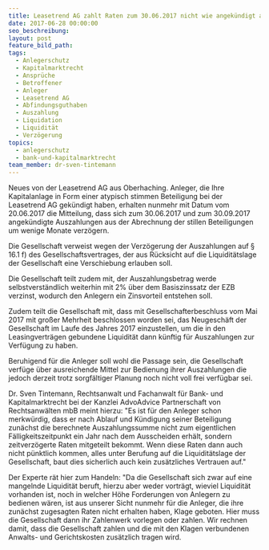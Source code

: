 ```yaml
---
title: Leasetrend AG zahlt Raten zum 30.06.2017 nicht wie angekündigt aus.
date: 2017-06-28 00:00:00
seo_beschreibung:
layout: post
feature_bild_path:
tags:
  - Anlegerschutz
  - Kapitalmarktrecht
  - Ansprüche
  - Betroffener
  - Anleger
  - Leasetrend AG
  - Abfindungsguthaben
  - Auszahlung
  - Liquidation
  - Liquidität
  - Verzögerung
topics:
  - anlegerschutz
  - bank-und-kapitalmarktrecht
team_member: dr-sven-tintemann
---
```



Neues von der Leasetrend AG aus Oberhaching. Anleger, die Ihre Kapitalanlage in Form einer atypisch stimmen Beteiligung bei der Leasetrend AG gekündigt haben, erhalten nunmehr mit Datum vom 20.06.2017 die Mitteilung, dass sich zum 30.06.2017 und zum 30.09.2017 angekündigte Auszahlungen aus der Abrechnung der stillen Beteiligungen um wenige Monate verzögern.

Die Gesellschaft verweist wegen der Verzögerung der Auszahlungen auf § 16.1 f) des Gesellschaftsvertrages, der aus Rücksicht auf die Liquiditätslage der Gesellschaft eine Verschiebung erlauben soll.

Die Gesellschaft teilt zudem mit, der Auszahlungsbetrag werde selbstverständlich weiterhin mit 2% über dem Basiszinssatz der EZB verzinst, wodurch den Anlegern ein Zinsvorteil entstehen soll.

Zudem teilt die Gesellschaft mit, dass mit Gesellschafterbeschluss vom Mai 2017 mit großer Mehrheit beschlossen worden sei, das Neugeschäft der Gesellschaft im Laufe des Jahres 2017 einzustellen, um die in den Leasingverträgen gebundene Liquidität dann künftig für Auszahlungen zur Verfügung zu haben.

Beruhigend für die Anleger soll wohl die Passage sein, die Gesellschaft verfüge über ausreichende Mittel zur Bedienung ihrer Auszahlungen die jedoch derzeit trotz sorgfältiger Planung noch nicht voll frei verfügbar sei.

Dr. Sven Tintemann, Rechtsanwalt und Fachanwalt für Bank- und Kapitalmarktrecht bei der Kanzlei AdvoAdvice Partnerschaft von Rechtsanwälten mbB meint hierzu: "Es ist für den Anleger schon merkwürdig, dass er nach Ablauf und Kündigung seiner Beteiligung zunächst die berechnete Auszahlungssumme nicht zum eigentlichen Fälligkeitszeitpunkt ein Jahr nach dem Ausscheiden erhält, sondern zeitverzögerte Raten mitgeteilt bekommt. Wenn diese Raten dann auch nicht pünktlich kommen, alles unter Berufung auf die Liquiditätslage der Gesellschaft, baut dies sicherlich auch kein zusätzliches Vertrauen auf."

Der Experte rät hier zum Handeln: "Da die Gesellschaft sich zwar auf eine mangelnde Liquidität beruft, hierzu aber weder vorträgt, wieviel Liquidität vorhanden ist, noch in welcher Höhe Forderungen von Anlegern zu bedienen wären, ist aus unserer Sicht nunmehr für die Anleger, die ihre zunächst zugesagten Raten nicht erhalten haben, Klage geboten. Hier muss die Gesellschaft dann ihr Zahlenwerk vorlegen oder zahlen. Wir rechnen damit, dass die Gesellschaft zahlen und die mit den Klagen verbundenen Anwalts- und Gerichtskosten zusätzlich tragen wird.